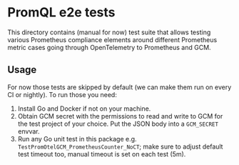 # PromQL e2e tests

This directory contains (manual for now) test suite that allows testing various Prometheus
compliance elements around different Prometheus metric cases going through OpenTelemetry
to Prometheus and GCM.

## Usage

For now those tests are skipped by default (we can make them run on every CI or 
nightly). To run those you need:

1. Install Go and Docker if not on your machine.
2. Obtain GCM secret with the permissions to read and write to GCM for the test project of your choice. Put the JSON body into a `GCM_SECRET` envvar. 
3. Run any Go unit test in this package e.g. `TestPromOtelGCM_PrometheusCounter_NoCT`; make sure to adjust default test timeout too, manual timeout is set on each test (5m).
